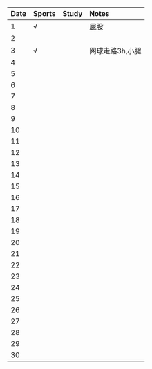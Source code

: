 Date|Sports|Study|Notes
:---------------|:---------------|:---------------|:---------------
1|√| |屁股|
2| | | |
3|√| |网球走路3h,小腿|
4| | | |
5| | | |
6| | | |
7| | | |
8| | | |
9| | | |
10| | | |
11| | | |
12| | | |
13| | | |
14| | | |
15| | | |
16| | | |
17| | | |
18| | | |
19| | | |
20| | | |
21| | | |
22| | | |
23| | | |
24| | | |
25| | | |
26| | | |
27| | | |
28| | | |
29| | | |
30| | | |
